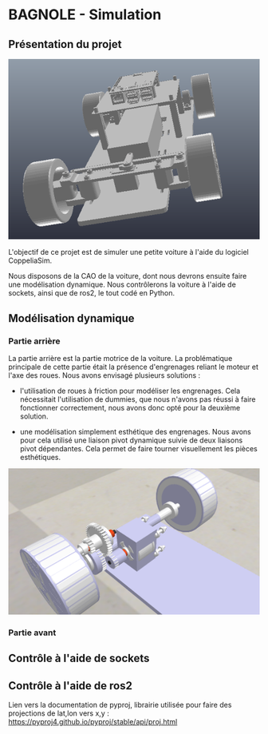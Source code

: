 # BAGNOLE - Simulation


## Présentation du projet

![Voiture](images/voiture.png)

L'objectif de ce projet est de simuler une petite voiture à l'aide du logiciel CoppeliaSim. 


Nous disposons de la CAO de la voiture, dont nous devrons ensuite faire une modélisation dynamique. Nous contrôlerons la voiture à l'aide de sockets, ainsi que de ros2, le tout codé en Python. 

## Modélisation dynamique

### Partie arrière 

La partie arrière est la partie motrice de la voiture. La problématique principale de cette partie était la présence d'engrenages reliant le moteur et l'axe des roues. Nous avons envisagé plusieurs solutions :

* l'utilisation de roues à friction pour modéliser les engrenages. Cela nécessitait l'utilisation de dummies, que nous n'avons pas réussi à faire fonctionner correctement, nous avons donc opté pour la deuxième solution.

* une modélisation simplement esthétique des engrenages. Nous avons pour cela utilisé une liaison pivot dynamique suivie de deux liaisons pivot dépendantes. Cela permet de faire tourner visuellement les pièces esthétiques. 

![arriere](images/arriere.png)

### Partie avant

## Contrôle à l'aide de sockets

## Contrôle à l'aide de ros2

Lien vers la documentation de pyproj, librairie utilisée pour faire des projections de lat,lon vers x,y : https://pyproj4.github.io/pyproj/stable/api/proj.html

